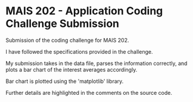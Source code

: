 # MAIS 202 - Application Coding Challenge Submission
Submission of the coding challenge for MAIS 202.

I have followed the specifications provided in the challenge. 

My submission takes in the data file, parses the information correctly, and plots a bar chart of the interest averages accordingly.

Bar chart is plotted using the 'matplotlib' library. 

Further details are highlighted in the comments on the source code. 

